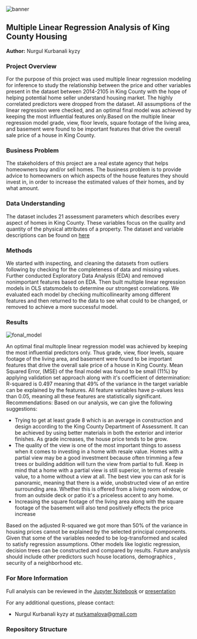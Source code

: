 

![banner](https://github.com/kamalova/Multiple-Linear-Regression-King-County-Housing/blob/main/images/banner.jpg)



## Multiple Linear Regression Analysis of King County Housing 
**Author:** Nurgul Kurbanali kyzy

### Project Overview

For the purpose of this project was used multiple linear regression modeling for inference to study the relationship between the price and other variables present in the dataset between 2014-2105 in King County with the hope of helping potential home seller understand housing market. The highly correlated predictors were dropped from the dataset. All assumptions of the linear regression were checked, and an optimal final model was achieved by keeping the most influential features only.Based on the multiple linear regression model grade, view, floor levels, square footage of the living area, and basement were found to be important features that drive the overall sale price of a house in King County.

### Business Problem

The stakeholders of this project are a real estate agency that helps homeowners buy and/or sell homes. The business problem is to provide advice to homeowners on which aspects of the house features they should invest in, in order to increase the estimated values of their homes, and by what amount.

### Data Understanding

The dataset includes 21 assessment parameters which describes every aspect of homes in King County. These variables focus on the quality and quantity of the physical attributes of a property. The dataset and variable descriptions can be found on [here](https://github.com/kamalova/Multiple-Linear-Regression-King-County-Housing/blob/main/data/column_names.md)

### Methods

We started with inspecting, and cleaning the datasets from outliers following by checking for the completeness of data and missing values. Further conducted Exploratory Data Analysis (EDA) and  removed nonimportant features based on EDA. Then built multiple linear regression models in OLS statsmodels to determine our strongest correlations. We evaluated each model  by checking multicollinearity among different features and then returned to the data to see what could to be changed, or removed to achieve a more successful model. 


### Results
![fonal_model](https://github.com/kamalova/Multiple-Linear-Regression-King-County-Housing/blob/main/images/Model3_summary.png)<p>
 
An optimal final multople linear regression model was achieved by keeping the most influential predictors only. Thus grade, view, floor levels, square footage of the living area, and basement were found to be important features that drive the overall sale price of a house in King County. Mean Squared Error, (MSE) of the final model was found to be small (11%) by applying validation set approach along with it's coefficient of determination: R-squared is 0.497 meaning that  49% of the variance in the target variable can be explained by the features. All feature variables have p-values less than 0.05, meaning all these features are statistically significant.
Recommendations:
Based on our analysis, we can give the following suggestions:<p>
- Trying to get at least grade 8 which is an average in construction and design according to the King County Department of Assessment. It can be achieved by using better materials in both the exterior and interior finishes. As grade increases, the house price tends to be grow.
- The quality of the view is one of the most important things to assess when it comes to investing in a home with resale value. Homes with a partial view may be a good investment because often trimming a few trees or building addition will turn the view from partial to full. Keep in mind that a home with a partial view is still superior, in terms of resale value, to a home without a view at all. The best view you can ask for is panoramic, meaning that there is a wide, unobstructed view of an entire surrounding area. Whether this is offered from a living room window, or from an outside deck or patio it's a priceless accent to any home.
- Increasing the square footage of the living area along with the square footage of the basement will also tend positively effects the price increase
 
 
Based on the adjusted R-squared we got  more than 50% of the variance in housing prices cannot be explained by the selected principal components. Given that some of the variables needed to be log-transformed  and scaled to satisfy regression assumptions. Other models like logistic regression, decision trees can be constructed and compared by results. Future analysis should include other predictors such house locations, demographics , security of a neighborhood etc.
 
### For More Information
Full analysis can be reviewed in the [Jupyter Notebook](https://github.com/kamalova/Multiple-Linear-Regression-King-County-Housing/blob/main/notebook.ipynb) or   [presentation]() <p> 
For any additional questions, please contact:<p>
 - Nurgul Kurbanali kyzy at nurkamalova@gmail.com
  
 ### Repository Structure
  







